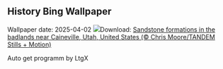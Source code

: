 ## History Bing Wallpaper
Wallpaper date: 2025-04-02
![](https://www.bing.com/th?id=OHR.UtahBadlands_EN-IN2081384937_UHD.jpg&w=1000)Download: [Sandstone formations in the badlands near Caineville, Utah, United States (© Chris Moore/TANDEM Stills + Motion)](https://www.bing.com/th?id=OHR.UtahBadlands_EN-IN2081384937_UHD.jpg)

Auto get programm by LtgX
